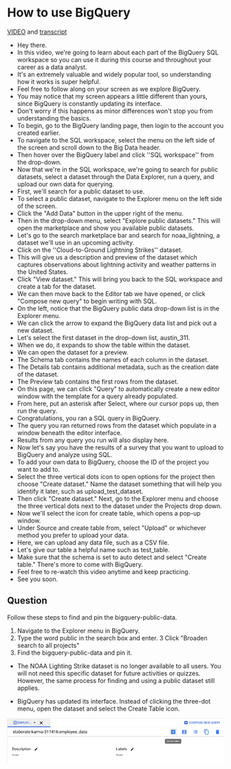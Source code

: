 # How to use BigQuery

[VIDEO](./resources/3_VIDEO_How-to-use-BigQuery.mp4) and [transcript](./resources/3_VIDEO_How-to-use-BigQuery.txt)

- Hey there.
- In this video, we're going to learn about each part of the BigQuery SQL workspace so you can use it during this course and throughout your career as a data analyst.
- It's an extremely valuable and widely popular tool, so understanding how it works is super helpful.
- Feel free to follow along on your screen as we explore BigQuery.
- You may notice that my screen appears a little different than yours, since BigQuery is constantly updating its interface.
- Don't worry if this happens as minor differences won't stop you from understanding the basics.
- To begin, go to the BigQuery landing page, then login to the account you created earlier.
- To navigate to the SQL workspace, select the menu on the left side of the screen and scroll down to the Big Data header.
- Then hover over the BigQuery label and click ''SQL workspace'' from the drop-down.
- Now that we're in the SQL workspace, we're going to search for public datasets, select a dataset through the Data Explorer, run a query, and upload our own data for querying.
- First, we'll search for a public dataset to use.
- To select a public dataset, navigate to the Explorer menu on the left side of the screen.
- Click the "Add Data" button in the upper right of the menu.
- Then in the drop-down menu, select "Explore public datasets." This will open the marketplace and show you available public datasets.
- Let's go to the search marketplace bar and search for noaa_lightning, a dataset we'll use in an upcoming activity.
- Click on the ''Cloud-to-Ground Lightning Strikes'' dataset.
- This will give us a description and preview of the dataset which captures observations about lightning activity and weather patterns in the United States.
- Click "View dataset." This will bring you back to the SQL workspace and create a tab for the dataset.
- We can then move back to the Editor tab we have opened, or click "Compose new query" to begin writing with SQL.
- On the left, notice that the BigQuery public data drop-down list is in the Explorer menu.
- We can click the arrow to expand the BigQuery data list and pick out a new dataset.
- Let's select the first dataset in the drop-down list, austin_311.
- When we do, it expands to show the table within the dataset.
- We can open the dataset for a preview.
- The Schema tab contains the names of each column in the dataset.
- The Details tab contains additional metadata, such as the creation date of the dataset.
- The Preview tab contains the first rows from the dataset.
- On this page, we can click "Query" to automatically create a new editor window with the template for a query already populated.
- From here, put an asterisk after Select, where our cursor pops up, then run the query.
- Congratulations, you ran a SQL query in BigQuery.
- The query you ran returned rows from the dataset which populate in a window beneath the editor interface.
- Results from any query you run will also display here.
- Now let's say you have the results of a survey that you want to upload to BigQuery and analyze using SQL.
- To add your own data to BigQuery, choose the ID of the project you want to add to.
- Select the three vertical dots icon to open options for the project then choose "Create dataset." Name the dataset something that will help you identify it later, such as upload_test_dataset.
- Then click "Create dataset." Next, go to the Explorer menu and choose the three vertical dots next to the dataset under the Projects drop down.
- Now we'll select the icon for create table, which opens a pop-up window.
- Under Source and create table from, select "Upload" or whichever method you prefer to upload your data.
- Here, we can upload any data file, such as a CSV file.
- Let's give our table a helpful name such as test_table.
- Make sure that the schema is set to auto detect and select "Create table." There's more to come with BigQuery.
- Feel free to re-watch this video anytime and keep practicing.
- See you soon.
​

## Question

Follow these steps to find and pin the bigquery-public-data.

1. Navigate to the Explorer menu in BigQuery.
2. Type the word public in the search box and enter.
3  Click "Broaden search to all projects"
4. Find the bigquery-public-data and pin it.

- The NOAA Lighting Strike dataset is no longer available to all users. You will not need this specific dataset for future activities or quizzes. However, the same process for finding and using a public dataset still applies.

- BigQuery has updated its interface. Instead of clicking the three-dot menu, open the dataset and select the Create Table icon.

![x](./resources/img-1_BigQueryUpdate.png)